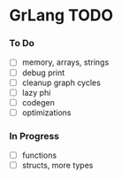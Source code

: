 # GrLang TODO

### To Do
- [ ] memory, arrays, strings
- [ ] debug print
- [ ] cleanup graph cycles
- [ ] lazy phi
- [ ] codegen
- [ ] optimizations

### In Progress
- [ ] functions
- [ ] structs, more types
